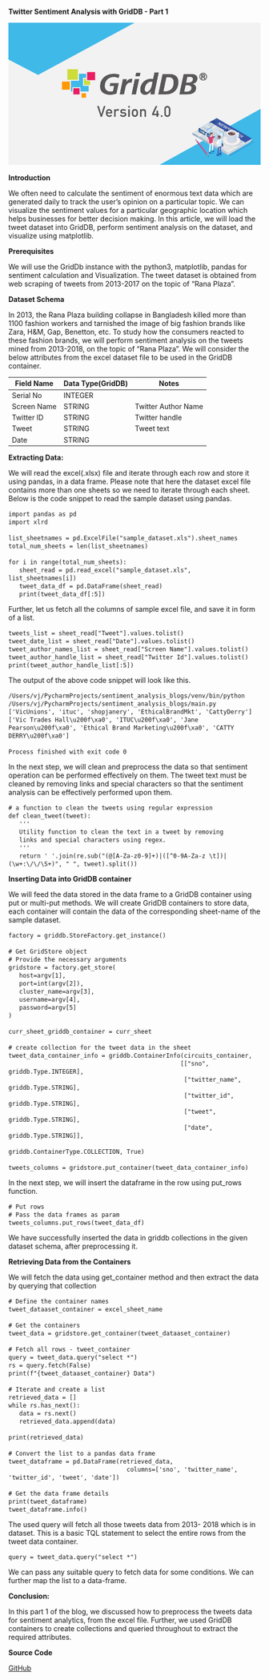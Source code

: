 
**Twitter Sentiment Analysis with GridDB - Part 1**




![alt_text](images/image1.png "image_tooltip")


**Introduction**

We often need to calculate the sentiment of enormous text data which are generated daily to track the user’s opinion on a particular topic. We can visualize the sentiment values for a particular geographic location which helps businesses for better decision making.
In this article, we will load the tweet dataset into GridDB, perform sentiment analysis on the dataset, and visualize using matplotlib. 

**Prerequisites** 

We will use the GridDb instance with the python3, matplotlib, pandas for sentiment calculation and Visualization. The tweet dataset is obtained from web scraping of tweets from 2013-2017 on the topic of “Rana Plaza”. 

**Dataset Schema**

In 2013, the Rana Plaza building collapse in Bangladesh killed more than 1100 fashion workers and tarnished the image of big fashion brands like Zara, H&M, Gap, Benetton, etc. To study how the consumers reacted to these fashion brands, we will perform sentiment analysis on the tweets mined from 2013-2018, on the topic of “Rana Plaza”.
We will consider the below attributes from the excel dataset file to be used in the GridDB container. 
 
| Field Name  | Data Type(GridDB)  |Notes|
|---|---|---|
|Serial No   |INTEGER   |   |
|Screen Name   |STRING   |Twitter Author Name   |
|Twitter ID   |STRING   |Twitter handle   |
|Tweet   |STRING   |Tweet text   |
|Date   |STRING   |   |


**Extracting Data:**

We will read the excel(.xlsx) file and iterate through each row and store it using pandas, in a data frame. Please note that here the dataset excel file contains more than one sheets so we need to iterate through each sheet. Below is the code snippet to read the sample dataset using pandas.


```
import pandas as pd
import xlrd

list_sheetnames = pd.ExcelFile("sample_dataset.xls").sheet_names
total_num_sheets = len(list_sheetnames)

for i in range(total_num_sheets):
   sheet_read = pd.read_excel("sample_dataset.xls", list_sheetnames[i])
   tweet_data_df = pd.DataFrame(sheet_read)
   print(tweet_data_df[:5])
```


Further, let us fetch all the columns of sample excel file, and save it in form of a list.



```
tweets_list = sheet_read["Tweet"].values.tolist()
tweet_date_list = sheet_read["Date"].values.tolist()
tweet_author_names_list = sheet_read["Screen Name"].values.tolist()
tweet_author_handle_list = sheet_read["Twitter Id"].values.tolist()
print(tweet_author_handle_list[:5])
```


The output of the above code snippet will look like this. 



```
/Users/vj/PycharmProjects/sentiment_analysis_blogs/venv/bin/python /Users/vj/PycharmProjects/sentiment_analysis_blogs/main.py
['VicUnions', 'ituc', 'shopjanery', 'EthicalBrandMkt', 'CattyDerry']
['Vic Trades Hall\u200f\xa0', 'ITUC\u200f\xa0', 'Jane Pearson\u200f\xa0', 'Ethical Brand Marketing\u200f\xa0', 'CATTY DERRY\u200f\xa0']

Process finished with exit code 0
```


In the next step, we will clean and preprocess the data so that sentiment operation can be performed effectively on them. The tweet text must be cleaned by removing links and special characters so that the sentiment analysis can be effectively performed upon them.



```
# a function to clean the tweets using regular expression
def clean_tweet(tweet):
   '''
   Utility function to clean the text in a tweet by removing
   links and special characters using regex.
   '''
   return ' '.join(re.sub("(@[A-Za-z0-9]+)|([^0-9A-Za-z \t])|(\w+:\/\/\S+)", " ", tweet).split())
```



**Inserting Data into GridDB container**

We will feed the data stored in the data frame to a GridDB container using put or multi-put methods. We will create GridDB containers to store data, each container will contain the data of the corresponding sheet-name of the sample dataset. 
```
factory = griddb.StoreFactory.get_instance()

# Get GridStore object
# Provide the necessary arguments
gridstore = factory.get_store(
   host=argv[1],
   port=int(argv[2]),
   cluster_name=argv[3],
   username=argv[4],
   password=argv[5]
)

curr_sheet_griddb_container = curr_sheet

# create collection for the tweet data in the sheet
tweet_data_container_info = griddb.ContainerInfo(circuits_container,
                                                [["sno", griddb.Type.INTEGER],
                                                 ["twitter_name", griddb.Type.STRING],
                                                 ["twitter_id", griddb.Type.STRING],
                                                 ["tweet", griddb.Type.STRING],
                                                 ["date", griddb.Type.STRING]],
                                                griddb.ContainerType.COLLECTION, True)

tweets_columns = gridstore.put_container(tweet_data_container_info)
```

In the next step, we will insert the dataframe in the row using put_rows function.


```
# Put rows
# Pass the data frames as param
tweets_columns.put_rows(tweet_data_df)
```

We have successfully inserted the data in griddb collections in the given dataset schema, after preprocessing it. 

**Retrieving Data from the Containers**

We will fetch the data using get_container method and then extract the data by querying that collection


```
# Define the container names
tweet_dataaset_container = excel_sheet_name

# Get the containers
tweet_data = gridstore.get_container(tweet_dataaset_container)

# Fetch all rows - tweet_container
query = tweet_data.query("select *")
rs = query.fetch(False)
print(f"{tweet_dataaset_container} Data")

# Iterate and create a list
retrieved_data = []
while rs.has_next():
   data = rs.next()
   retrieved_data.append(data)

print(retrieved_data)

# Convert the list to a pandas data frame
tweet_dataframe = pd.DataFrame(retrieved_data,
                                 columns=['sno', 'twitter_name', 'twitter_id', 'tweet', 'date'])

# Get the data frame details
print(tweet_dataframe)
tweet_dataframe.info()
```


The used query will fetch all those tweets data from 2013- 2018 which is in dataset. This is a basic TQL statement to select the entire rows from the tweet data container.



```
query = tweet_data.query("select *")
```


We can pass any suitable query to fetch data for some conditions. We can further map the list to a data-frame.

**Conclusion:**

In this part 1 of the blog, we discussed how to preprocess the tweets data for sentiment analytics, from the excel file. Further, we used GridDB containers to create collections and queried throughout to extract the required attributes.

**Source Code**

[GitHub](https://github.com/6vedant/SentimentAnalysisPart1)
